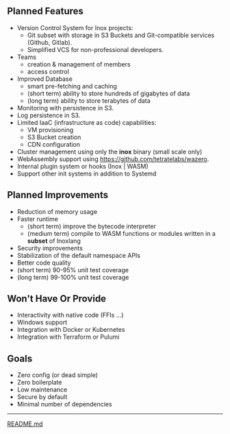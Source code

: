## Planned Features

- Version Control System for Inox projects:
    - Git subset with storage in S3 Buckets and Git-compatible services (Github, Gitlab).
    - Simplified VCS for non-professional developers.
- Teams
    - creation & management of members
    - access control
- Improved Database
    - smart pre-fetching and caching
    - (short term) ability to store hundreds of gigabytes of data
    - (long term)  ability to store terabytes of data 
- Monitoring with persistence in S3.
- Log persistence in S3.
- Limited IaaC (infrastructure as code) capabilities:
    - VM provisioning
    - S3 Bucket creation
    - CDN configuration
- Cluster management using only the **inox** binary (small scale only)
- WebAssembly support using https://github.com/tetratelabs/wazero.
- Internal plugin system or hooks (Inox | WASM)
- Support other init systems in addition to Systemd

## Planned Improvements

- Reduction of memory usage
- Faster runtime
    - (short term) improve the bytecode interpreter
    - (medium term) compile to WASM functions or modules written in a **subset** of Inoxlang
- Security improvements
- Stabilization of the default namespace APIs
- Better code quality
- (short term) 90-95% unit test coverage
- (long term) 99-100% unit test coverage

## Won't Have Or Provide 

- Interactivity with native code (FFIs ...)
- Windows support
- Integration with Docker or Kubernetes
- Integration with Terraform or Pulumi

## Goals

- Zero config (or dead simple)
- Zero boilerplate
- Low maintenance
- Secure by default
- Minimal number of dependencies

___

[README.md](./README.md)
